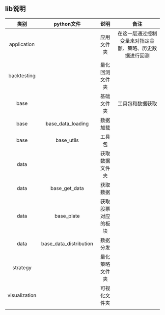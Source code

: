 ## lib说明

|     类别      |       python文件       |        说明        |                           备注                           |
| :-----------: | :--------------------: | :----------------: | :------------------------------------------------------: |
|  application  |                        |     应用文件夹     | 在这一层通过控制变量来对指定金额、策略、历史数据进行回测 |
|  backtesting  |                        |   量化回测文件夹   |                                                          |
|     base      |                        |     基础文件夹     |                     工具包和数据获取                     |
|     base      |   base_data_loading    |      数据加载      |                                                          |
|     base      |       base_utils       |       工具包       |                                                          |
|     data      |                        |   获取数据文件夹   |                                                          |
|     data      |     base_get_data      |      获取数据      |                                                          |
|     data      |       base_plate       | 获取股票对应的板块 |                                                          |
|     data      | base_data_distribution |      数据分发      |                                                          |
|   strategy    |                        |   量化策略文件夹   |                                                          |
| visualization |                        |    可视化文件夹    |                                                          |
|               |                        |                    |                                                          |

